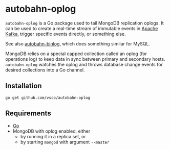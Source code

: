 # autobahn-oplog

`autobahn-oplog` is a Go package used to tail MongoDB replication oplogs.
It can be used to create a real-time stream of immutable events in [Apache Kafka](http://kafka.apache.org), trigger specific events directly, or something else.

See also [autobahn-binlog](https://github.com/vsco/autobahn-binlog), which does something similar for MySQL.

MongoDB relies on a special capped collection called an oplog (for operations log) to keep data in sync between primary and secondary hosts. `autobahn-oplog` watches the oplog and throws database change events for desired collections into a Go channel.

## Installation

```
go get github.com/vsco/autobahn-oplog
```

## Requirements

- [Go](http://golang.org/doc/install)
- MongoDB with oplog enabled, either
  - by running it in a replica set, or
  - by starting `mongod` with argument `--master`
